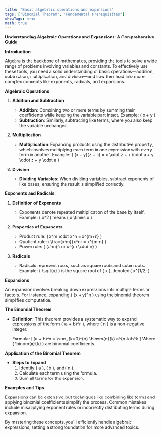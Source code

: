 ```yaml
---
title: "Basic algebraic operations and expansions"
tags: ["Binomial Theorem", "Fundamental Prerequisites"]
showTags: true
math: true
---
```




**Understanding Algebraic Operations and Expansions: A Comprehensive Guide**

**Introduction**

Algebra is the backbone of mathematics, providing the tools to solve a wide range of problems involving variables and constants. To effectively use these tools, you need a solid understanding of basic operations—addition, subtraction, multiplication, and division—and how they lead into more complex concepts like exponents, radicals, and expansions.

**Algebraic Operations**

1. **Addition and Subtraction**
   - **Addition**: Combining two or more terms by summing their coefficients while keeping the variable part intact.
     Example: \( x + y \)
   - **Subtraction**: Similarly, subtracting like terms, where you also keep the variable unchanged.

2. **Multiplication**
   - **Multiplication**: Expanding products using the distributive property, which involves multiplying each term in one expression with every term in another.
     Example: \( (x + y)(z + a) = x \cdot z + x \cdot a + y \cdot z + y \cdot a \)

3. **Division**
   - **Dividing Variables**: When dividing variables, subtract exponents of like bases, ensuring the result is simplified correctly.

**Exponents and Radicals**

1. **Definition of Exponents**
   - Exponents denote repeated multiplication of the base by itself.
     Example: \( x^2 \) means \( x \times x \)
   
2. **Properties of Exponents**
   - Product rule: \( x^m \cdot x^n = x^{m+n} \)
   - Quotient rule: \( \frac{x^m}{x^n} = x^{m-n} \)
   - Power rule: \( (x^m)^n = x^{m \cdot n} \)

3. **Radicals**
   - Radicals represent roots, such as square roots and cube roots.
     Example: \( \sqrt{x} \) is the square root of \( x \), denoted \( x^{1/2} \)
   
**Expansions**

An expansion involves breaking down expressions into multiple terms or factors. For instance, expanding \( (x + y)^n \) using the binomial theorem simplifies computation.

**The Binomial Theorem**

- **Definition**: This theorem provides a systematic way to expand expressions of the form \( (a + b)^n \), where \( n \) is a non-negative integer.
  
  Formula: 
  \[
  (a + b)^n = \sum_{k=0}^{n} \binom{n}{k} a^{n-k}b^k
  \]
  Where \( \binom{n}{k} \) are binomial coefficients.

**Application of the Binomial Theorem**

- **Steps to Expand**
  1. Identify \( a \), \( b \), and \( n \).
  2. Calculate each term using the formula.
  3. Sum all terms for the expansion.

**Examples and Tips**

Expansions can be extensive, but techniques like combining like terms and applying binomial coefficients simplify the process. Common mistakes include misapplying exponent rules or incorrectly distributing terms during expansion.

By mastering these concepts, you'll efficiently handle algebraic expressions, setting a strong foundation for more advanced topics.
